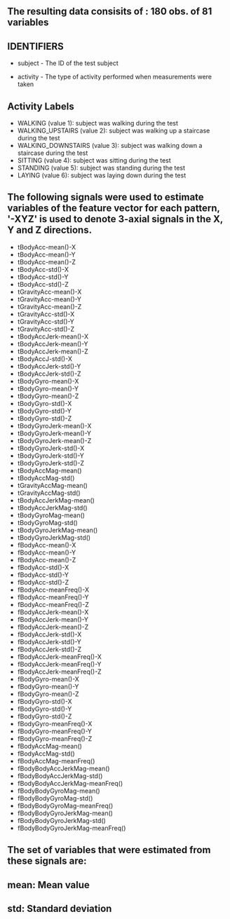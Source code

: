

## The resulting data consisits of :   180 obs. of  81 variables

## IDENTIFIERS
* subject - The ID of the test subject

* activity - The type of activity performed when measurements were taken
## Activity Labels 
* WALKING (value 1): subject was walking during the test
* WALKING_UPSTAIRS (value 2): subject was walking up a staircase during the test
* WALKING_DOWNSTAIRS (value 3): subject was walking down a staircase during the test
* SITTING (value 4): subject was sitting during the test
* STANDING (value 5): subject was standing during the test
* LAYING (value 6): subject was laying down during the test

## The following signals were used to estimate variables of the feature vector for each pattern, '-XYZ' is used to denote 3-axial signals in the X, Y and Z directions.
 * tBodyAcc-mean()-X              
 * tBodyAcc-mean()-Y              
 * tBodyAcc-mean()-Z              
 * tBodyAcc-std()-X               
 * tBodyAcc-std()-Y               
 * tBodyAcc-std()-Z               
 * tGravityAcc-mean()-X           
 * tGravityAcc-mean()-Y          
 * tGravityAcc-mean()-Z           
 * tGravityAcc-std()-X          
 * tGravityAcc-std()-Y            
 * tGravityAcc-std()-Z            
 * tBodyAccJerk-mean()-X         
 * tBodyAccJerk-mean()-Y          
 * tBodyAccJerk-mean()-Z          
 * tBodyAccJ-std()-X           
 * tBodyAccJerk-std()-Y           
 * tBodyAccJerk-std()-Z           
 * tBodyGyro-mean()-X             
 * tBodyGyro-mean()-Y             
 * tBodyGyro-mean()-Z             
 * tBodyGyro-std()-X              
 * tBodyGyro-std()-Y              
 * tBodyGyro-std()-Z              
 * tBodyGyroJerk-mean()-X         
 * tBodyGyroJerk-mean()-Y         
 * tBodyGyroJerk-mean()-Z         
 * tBodyGyroJerk-std()-X          
 * tBodyGyroJerk-std()-Y          
 * tBodyGyroJerk-std()-Z          
 * tBodyAccMag-mean()             
 * tBodyAccMag-std()              
 * tGravityAccMag-mean()          
 * tGravityAccMag-std()           
 * tBodyAccJerkMag-mean()         
 * tBodyAccJerkMag-std()          
 * tBodyGyroMag-mean()            
 * tBodyGyroMag-std()             
 * tBodyGyroJerkMag-mean()       
 * tBodyGyroJerkMag-std()      
 * fBodyAcc-mean()-X             
 * fBodyAcc-mean()-Y              
 * fBodyAcc-mean()-Z             
 * fBodyAcc-std()-X               
 * fBodyAcc-std()-Y               
 * fBodyAcc-std()-Z               
 * fBodyAcc-meanFreq()-X          
 * fBodyAcc-meanFreq()-Y          
 * fBodyAcc-meanFreq()-Z          
 * fBodyAccJerk-mean()-X          
 * fBodyAccJerk-mean()-Y        
 * fBodyAccJerk-mean()-Z         
 * fBodyAccJerk-std()-X           
 * fBodyAccJerk-std()-Y           
 * fBodyAccJerk-std()-Z           
 * fBodyAccJerk-meanFreq()-X      
 * fBodyAccJerk-meanFreq()-Y      
 * fBodyAccJerk-meanFreq()-Z      
 * fBodyGyro-mean()-X             
 * fBodyGyro-mean()-Y             
 * fBodyGyro-mean()-Z           
 * fBodyGyro-std()-X
 * fBodyGyro-std()-Y            
 * fBodyGyro-std()-Z            
 * fBodyGyro-meanFreq()-X       
 * fBodyGyro-meanFreq()-Y        
 * fBodyGyro-meanFreq()-Z        
 * fBodyAccMag-mean()           
 * fBodyAccMag-std()             
 * fBodyAccMag-meanFreq()         
 * fBodyBodyAccJerkMag-mean()     
 * fBodyBodyAccJerkMag-std()      
 * fBodyBodyAccJerkMag-meanFreq() 
 * fBodyBodyGyroMag-mean()        
 * fBodyBodyGyroMag-std()         
 * fBodyBodyGyroMag-meanFreq()    
 * fBodyBodyGyroJerkMag-mean()    
 * fBodyBodyGyroJerkMag-std()     
 * fBodyBodyGyroJerkMag-meanFreq()
 
## The set of variables that were estimated from these signals are:
## mean: Mean value
## std: Standard deviation
